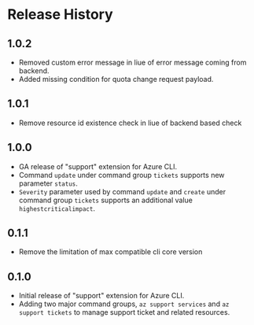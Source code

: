 Release History
===============

1.0.2
-----
* Removed custom error message in liue of error message coming from backend.
* Added missing condition for quota change request payload.

1.0.1
-----
* Remove resource id existence check in liue of backend based check

1.0.0
-----

* GA release of "support" extension for Azure CLI.
* Command `update` under command group `tickets` supports new parameter `status`.
* `Severity` parameter used by command `update` and `create` under command group `tickets` supports an additional value `highestcriticalimpact`.

0.1.1
-----

* Remove the limitation of max compatible cli core version

0.1.0
-----

* Initial release of "support" extension for Azure CLI.
* Adding two major command groups, `az support services` and `az support tickets` to manage support ticket and related resources.
